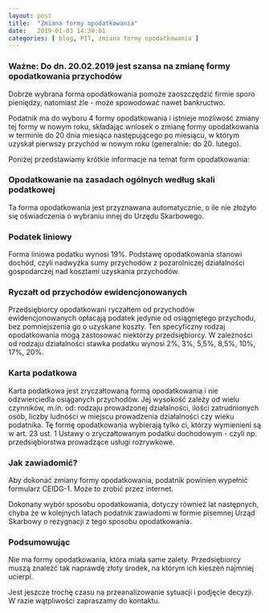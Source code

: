 ```yaml
---
layout: post
title:  "Zmiana formy opodatkowania"
date:   2019-01-03 14:30:01
categories: [ blog, PIT, zmiana formy opodatkowania ]
---
```


### Ważne: Do dn. 20.02.2019 jest szansa na zmianę formy opodatkowania przychodów

Dobrze wybrana forma opodatkowania pomoże zaoszczędzić firmie sporo pieniędzy, natomiast źle - może spowodować nawet bankructwo. 

Podatnik ma do wyboru 4 formy opodatkowania i istnieje możliwość zmiany tej formy w nowym roku, składając wniosek o zmianę formy opodatkowania w terminie do 20 dnia miesiąca następującego po miesiącu, w którym uzyskał pierwszy przychód w nowym roku (generalnie: do 20. lutego).

Poniżej przedstawiamy krótkie informacje na temat form opodatkowania:

### Opodatkowanie na zasadach ogólnych według skali podatkowej
Ta forma opodatkowania jest przyznawana automatycznie, o ile nie złożyło się oświadczenia o wybraniu innej do Urzędu Skarbowego. 

### Podatek liniowy
Forma liniowa podatku wynosi 19%. 
Podstawę opodatkowania stanowi dochód, czyli nadwyżka sumy przychodów z pozarolniczej działalności gospodarczej nad kosztami uzyskania przychodów.

### Ryczałt od przychodów ewidencjonowanych
Przedsiębiorcy opodatkowani ryczałtem od przychodów ewidencjonowanych opłacają podatek jedynie od osiągniętego przychodu, bez pomniejszenia go o uzyskane koszty. 
Ten specyficzny rodzaj opodatkowania mogą zastosować niektórzy przedsiębiorcy. 
W zależności od rodzaju działalności stawka podatku wynosi 2%, 3%, 5,5%, 8,5%, 10%, 17%, 20%.

### Karta podatkowa
Karta podatkowa jest zryczałtowaną formą opodatkowania i nie odzwierciedla osiąganych przychodów. 
Jej wysokość zależy od wielu czynników, m.in. od: rodzaju prowadzonej działalności, ilości zatrudnionych osób, liczby ludności w miejscu prowadzenia działalności czy wieku podatnika. 
Tę formę opodatkowania wybierają tylko ci, którzy wymienieni są w art. 23 ust. 1 Ustawy o zryczałtowanym podatku dochodowym - czyli np. przedsiębiorstwa prowadzące usługi rozrywkowe.

### Jak zawiadomić?
Aby dokonać zmiany formy opodatkowania, podatnik powinien wypełnić formularz CEIDG-1. Może to zrobić przez internet.

Dokonany wybór sposobu opodatkowania, dotyczy również lat następnych, chyba że w kolejnych latach podatnik zawiadomi w formie pisemnej Urząd Skarbowy o rezygnacji z tego sposobu opodatkowania.

### Podsumowując
Nie ma formy opodatkowania, która miała same zalety. Przedsiębiorcy muszą znaleźć tak naprawdę złoty środek, na którym ich kieszeń najmniej ucierpi. 

Jest jeszcze trochę czasu na przeanalizowanie sytuacji i podjęcie decyzji. 
W razie wątpliwości zapraszamy do kontaktu.


